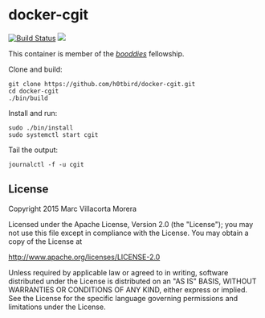 # docker-cgit

[![Build Status](https://travis-ci.org/h0tbird/docker-cgit.svg?branch=master)](https://travis-ci.org/h0tbird/docker-cgit)
[![](https://badge.imagelayers.io/h0tbird/cgit:latest.svg)](https://imagelayers.io/?images=h0tbird/cgit:latest 'Get your own badge on imagelayers.io')

This container is member of the [*booddies*](https://github.com/h0tbird/booddies) fellowship.

Clone and build:
```
git clone https://github.com/h0tbird/docker-cgit.git
cd docker-cgit
./bin/build
```

Install and run:
```
sudo ./bin/install
sudo systemctl start cgit
```

Tail the output:
```
journalctl -f -u cgit
```

## License

Copyright 2015 Marc Villacorta Morera

Licensed under the Apache License, Version 2.0 (the "License");
you may not use this file except in compliance with the License.
You may obtain a copy of the License at

http://www.apache.org/licenses/LICENSE-2.0

Unless required by applicable law or agreed to in writing, software
distributed under the License is distributed on an "AS IS" BASIS,
WITHOUT WARRANTIES OR CONDITIONS OF ANY KIND, either express or implied.
See the License for the specific language governing permissions and
limitations under the License.
